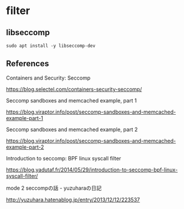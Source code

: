 # filter

## libseccomp

```
sudo apt install -y libseccomp-dev
```

## References

Containers and Security: Seccomp

https://blog.selectel.com/containers-security-seccomp/

Seccomp sandboxes and memcached example, part 1

https://blog.viraptor.info/post/seccomp-sandboxes-and-memcached-example-part-1

Seccomp sandboxes and memcached example, part 2

https://blog.viraptor.info/post/seccomp-sandboxes-and-memcached-example-part-2

Introduction to seccomp: BPF linux syscall filter

https://blog.yadutaf.fr/2014/05/29/introduction-to-seccomp-bpf-linux-syscall-filter/

mode 2 seccompの話 - yuzuharaの日記

http://yuzuhara.hatenablog.jp/entry/2013/12/12/223537
